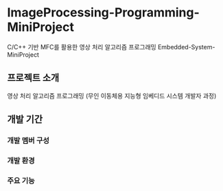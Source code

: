 # ImageProcessing-Programming-MiniProject
C/C++ 기반 MFC를 활용한 영상 처리 알고리즘 프로그래밍
Embedded-System-MiniProject


## 프로젝트 소개
영상 처리 알고리즘 프로그래밍 (무인 이동체용 지능형 임베디드 시스템 개발자 과정)


## 개발 기간


### 개발 멤버 구성


### 개발 환경


### 주요 기능
